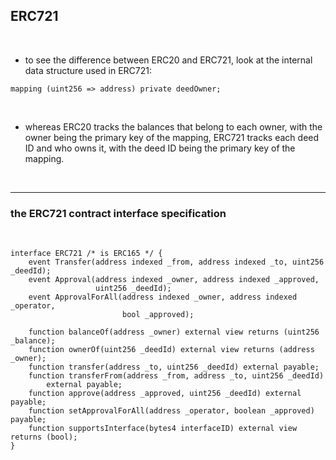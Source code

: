 ## ERC721

<br>


* to see the difference between ERC20 and ERC721, look at the internal data structure used in ERC721:


```
mapping (uint256 => address) private deedOwner;
```

<br>

* whereas ERC20 tracks the balances that belong to each owner, with the owner being the primary key of the mapping, ERC721 tracks each deed ID and who owns it, with the deed ID being the primary key of the mapping. 

<br>

---

### the ERC721 contract interface specification

<br>

```
interface ERC721 /* is ERC165 */ {
    event Transfer(address indexed _from, address indexed _to, uint256 _deedId);
    event Approval(address indexed _owner, address indexed _approved,
                   uint256 _deedId);
    event ApprovalForAll(address indexed _owner, address indexed _operator,
                         bool _approved);

    function balanceOf(address _owner) external view returns (uint256 _balance);
    function ownerOf(uint256 _deedId) external view returns (address _owner);
    function transfer(address _to, uint256 _deedId) external payable;
    function transferFrom(address _from, address _to, uint256 _deedId)
        external payable;
    function approve(address _approved, uint256 _deedId) external payable;
    function setApprovalForAll(address _operator, boolean _approved) payable;
    function supportsInterface(bytes4 interfaceID) external view returns (bool);
}
```
